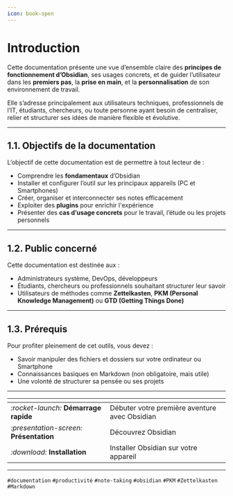 ```yaml
---
icon: book-open
---
```


# Introduction

Cette documentation présente une vue d’ensemble claire des **principes de fonctionnement d’Obsidian**, ses usages concrets, et de guider l’utilisateur dans les **premiers pas**, la **prise en main**, et la **personnalisation** de son environnement de travail.

Elle s’adresse principalement aux utilisateurs techniques, professionnels de l’IT, étudiants, chercheurs, ou toute personne ayant besoin de centraliser, relier et structurer ses idées de manière flexible et évolutive.

***

## 1.1.  Objectifs de la documentation

L’objectif de cette documentation est de permettre à tout lecteur de :

* Comprendre les **fondamentaux** d’Obsidian
* Installer et configurer l’outil sur les principaux appareils (PC et Smartphones)
* Créer, organiser et interconnecter ses notes efficacement
* Exploiter des **plugins** pour enrichir l'expérience
* Présenter des **cas d’usage concrets** pour le travail, l’étude ou les projets personnels

***

## 1.2.  Public concerné

Cette documentation est destinée aux :

* Administrateurs système, DevOps, développeurs
* Étudiants, chercheurs ou professionnels souhaitant structurer leur savoir
* Utilisateurs de méthodes comme **Zettelkasten**, **PKM (Personal Knowledge Management)** ou **GTD (Getting Things Done)**

***

## 1.3.  Prérequis

Pour profiter pleinement de cet outils, vous devez :

* Savoir manipuler des fichiers et dossiers sur votre ordinateur ou Smartphone
* Connaissances basiques en Markdown (non obligatoire, mais utile)
* Une volonté de structurer sa pensée ou ses projets

***

<table data-view="cards"><thead><tr><th></th><th></th></tr></thead><tbody><tr><td><i class="fa-rocket-launch">:rocket-launch:</i>  <strong>Démarrage rapide</strong></td><td>Débuter votre première aventure avec Obsidian</td></tr><tr><td><i class="fa-presentation-screen">:presentation-screen:</i>  <strong>Présentation</strong></td><td>Découvrez Obsidian</td></tr><tr><td><i class="fa-download">:download:</i>   <strong>Installation</strong></td><td>Installer Obsidian sur votre appareil</td></tr></tbody></table>

***

`#documentation` `#productivité` `#note-taking` `#obsidian` `#PKM` `#Zettelkasten` `#Markdown`
